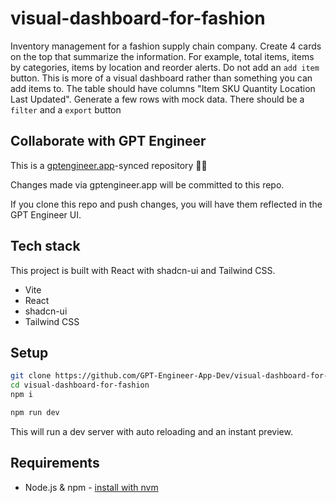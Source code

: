 # visual-dashboard-for-fashion

Inventory management for a fashion supply chain company. Create 4 cards on the top that summarize the information. For example, total items, items by categories, items by location and reorder alerts. Do not add an `add item` button. This is more of a visual dashboard rather than something you can add items to. The table should have columns "Item	SKU	Quantity	Location	Last Updated". Generate a few rows with mock data. There should be a `filter` and a `export` button

## Collaborate with GPT Engineer

This is a [gptengineer.app](https://gptengineer.app)-synced repository 🌟🤖

Changes made via gptengineer.app will be committed to this repo.

If you clone this repo and push changes, you will have them reflected in the GPT Engineer UI.

## Tech stack

This project is built with React with shadcn-ui and Tailwind CSS.

- Vite
- React
- shadcn-ui
- Tailwind CSS

## Setup

```sh
git clone https://github.com/GPT-Engineer-App-Dev/visual-dashboard-for-fashion.git
cd visual-dashboard-for-fashion
npm i
```

```sh
npm run dev
```

This will run a dev server with auto reloading and an instant preview.

## Requirements

- Node.js & npm - [install with nvm](https://github.com/nvm-sh/nvm#installing-and-updating)
